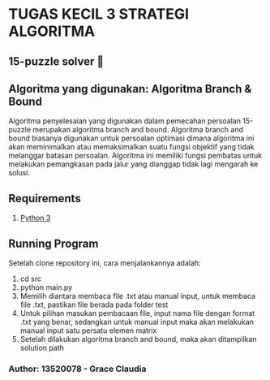 # TUGAS KECIL 3 STRATEGI ALGORITMA

## 15-puzzle solver :jigsaw:

## Algoritma yang digunakan: Algoritma Branch & Bound

Algoritma penyelesaian yang digunakan dalam pemecahan persoalan 15-puzzle merupakan algoritma branch and bound. Algoritma branch and bound biasanya digunakan untuk persoalan optimasi dimana algoritma ini akan meminimalkan atau memaksimalkan suatu fungsi objektif yang tidak melanggar batasan persoalan. Algoritma ini memiliki fungsi pembatas untuk melakukan pemangkasan pada jalur yang dianggap tidak lagi mengarah ke solusi.

## Requirements
1. [Python 3](https://www.python.org/downloads/)

## Running Program

Setelah clone repository ini, cara menjalankannya adalah:

1. cd src
2. python main.py
3. Memilih diantara membaca file .txt atau manual input, untuk membaca file .txt, pastikan file berada pada folder test
4. Untuk pilihan masukan pembacaan file, input nama file dengan format .txt yang benar, sedangkan untuk manual input maka akan melakukan manual input satu persatu elemen matrix
5. Setelah dilakukan algoritma branch and bound, maka akan ditampilkan solution path

### Author: 13520078 - Grace Claudia
